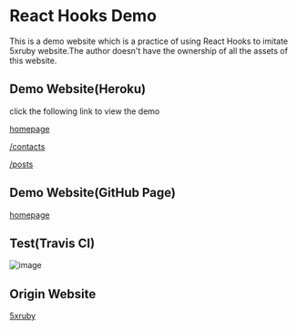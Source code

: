 # React Hooks Demo

This is a demo website which is a practice of using React Hooks to imitate 5xruby website.The author doesn't have the ownership of all the assets of this website.

## Demo Website(Heroku)

click the following link to view the demo

[homepage](https://five-ruby.herokuapp.com/)

[/contacts](https://five-ruby.herokuapp.com/contacts)

[/posts](https://five-ruby.herokuapp.com/posts)

## Demo Website(GitHub Page)

[homepage](https://kakeruchang.github.io/5xruby-imitating/)

## Test(Travis CI)

![image](https://imgur.com/8ORDthr.jpg)

## Origin Website

[5xruby](https://5xruby.tw/)
